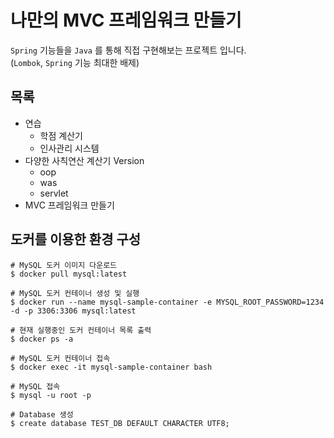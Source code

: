 # 나만의 MVC 프레임워크 만들기

`Spring` 기능들을 `Java` 를 통해 직접 구현해보는 프로젝트 입니다.  
(`Lombok`, `Spring` 기능 최대한 배제)


## 목록

- 연습
  - 학점 계산기
  - 인사관리 시스템
- 다양한 사칙연산 계산기 Version
  - oop
  - was
  - servlet
- MVC 프레임워크 만들기


## 도커를 이용한 환경 구성

```shell
# MySQL 도커 이미지 다운로드
$ docker pull mysql:latest

# MySQL 도커 컨테이너 생성 및 실행
$ docker run --name mysql-sample-container -e MYSQL_ROOT_PASSWORD=1234 -d -p 3306:3306 mysql:latest

# 현재 실행중인 도커 컨테이너 목록 출력
$ docker ps -a

# MySQL 도커 컨테이너 접속
$ docker exec -it mysql-sample-container bash

# MySQL 접속
$ mysql -u root -p

# Database 생성
$ create database TEST_DB DEFAULT CHARACTER UTF8;
```

